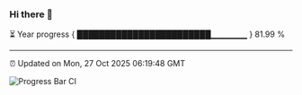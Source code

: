 ### Hi there 👋

⏳ Year progress { ████████████████████████▁▁▁▁▁▁ } 81.99 %

---

⏰ Updated on Mon, 27 Oct 2025 06:19:48 GMT

![Progress Bar CI](https://github.com/Shyam-Makwana/GitHub-Actions-Demo/workflows/Progress%20Bar%20CI/badge.svg)
